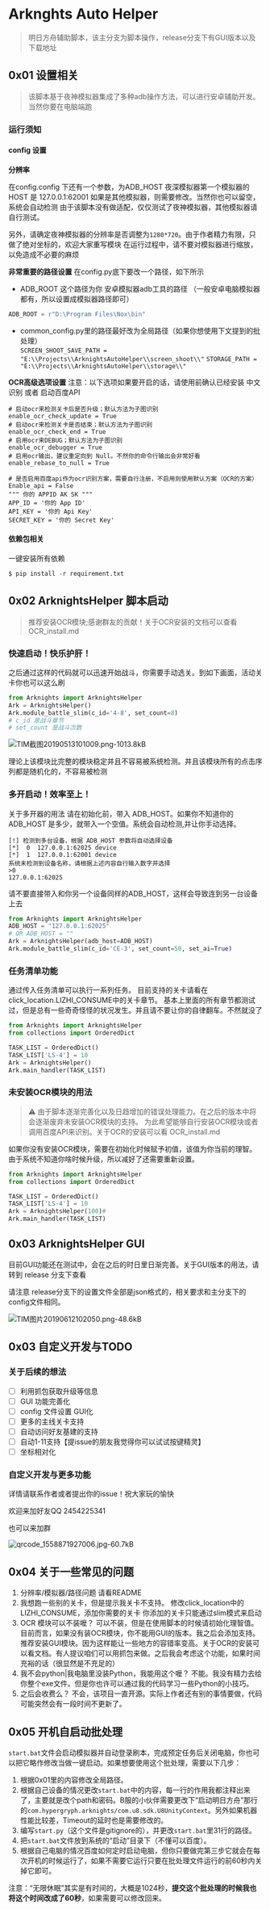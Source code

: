 # Arknghts Auto Helper
> 明日方舟辅助脚本，该主分支为脚本操作，release分支下有GUI版本以及下载地址

## 0x01 设置相关 
> 该脚本基于夜神模拟器集成了多种adb操作方法，可以进行安卓辅助开发。当然你要在电脑端跑

### 运行须知

#### config 设置
**分辨率**

在config.config 下还有一个参数，为ADB_HOST 夜深模拟器第一个模拟器的HOST 是 127.0.0.1:62001
如果是其他模拟器，则需要修改。当然你也可以留空，系统会自动检测
由于该脚本没有做适配，仅仅测试了夜神模拟器，其他模拟器请自行测试。

另外，请确定夜神模拟器的分辨率是否调整为`1280*720`。由于作者精力有限，只做了绝对坐标的，欢迎大家重写模块
在运行过程中，请不要对模拟器进行缩放，以免造成不必要的麻烦


**非常重要的路径设置**
在config.py底下要改一个路径，如下所示

-  ADB_ROOT 
        这个路径为你 安卓模拟器adb工具的路径 （一般安卓电脑模拟器都有，所以设置成模拟器路径即可）
```python
ADB_ROOT = r"D:\Program Files\Nox\bin"
```

- common_config.py里的路径最好改为全局路径（如果你想使用下文提到的批处理）  
```SCREEN_SHOOT_SAVE_PATH = "E:\\Projects\\ArknightsAutoHelper\\screen_shoot\\"```
```STORAGE_PATH = "E:\\Projects\\ArknightsAutoHelper\\storage\\"```

**OCR高级选项设置**
注意：以下选项如果要开启的话，请使用前确认已经安装 中文识别 或者 启动百度API

```
# 启动ocr来检测关卡后是否升级；默认方法为子图识别
enable_ocr_check_update = True
# 启动ocr来检测关卡是否结束；默认方法为子图识别
enable_ocr_check_end = True
# 启用ocr来DEBUG；默认方法为子图识别
enable_ocr_debugger = True
# 启用ocr输出，建议重定向到 Null。不然你的命令行输出会非常好看
enable_rebase_to_null = True

# 是否启用百度api作为ocr识别方案，需要自行注册，不启用则使用默认方案（OCR的方案）
Enable_api = False
""" 你的 APPID AK SK """
APP_ID = '你的 App ID'
API_KEY = '你的 Api Key'
SECRET_KEY = '你的 Secret Key'
```

#### 依赖包相关

一键安装所有依赖
```python
$ pip install -r requirement.txt
```

## 0x02 ArknightsHelper 脚本启动
> 推荐安装OCR模块;感谢群友的贡献！关于OCR安装的文档可以查看OCR_install.md

### 快速启动！快乐护肝！

之后通过这样的代码就可以迅速开始战斗，你需要手动选关。到如下画面，活动关卡你也可以这么刷

```python
from Arknights import ArknightsHelper
Ark = ArknightsHelper()
Ark.module_battle_slim(c_id='4-8', set_count=8)
# c_id 是战斗章节
# set_count 是战斗次数
```
![TIM截图20190513101009.png-1013.8kB][1]


理论上该模块比完整的模块稳定并且不容易被系统检测。并且该模块所有的点击序列都是随机化的，不容易被检测

### 多开启动！效率至上！
关于多开器的用法
请在初始化前，带入 ADB_HOST。如果你不知道你的 ADB_HOST 是多少，就带入一个空值。系统会自动检测,并让你手动选择。

    [!] 检测到多台设备，根据 ADB_HOST 参数将自动选择设备
    [*]  0	127.0.0.1:62025	device
    [*]  1	127.0.0.1:62001	device
    系统未检测到设备名称，请根据上述内容自行输入数字并选择
    >0
    127.0.0.1:62025

请不要直接带入和你另一个设备同样的ADB_HOST，这样会导致连到另一台设备上去

```python
from Arknights import ArknightsHelper
ADB_HOST = "127.0.0.1:62025"
# OR ADB_HOST = ""
Ark = ArknightsHelper(adb_host=ADB_HOST)
Ark.module_battle_slim(c_id='CE-3', set_count=50, set_ai=True)
```

### 任务清单功能

通过传入任务清单可以执行一系列任务。
目前支持的关卡请看在click_location.LIZHI_CONSUME中的关卡章节。
基本上里面的所有章节都测试过，但是总有一些奇奇怪怪的状况发生。并且请不要让你的自律翻车。不然就没了

```python
from Arknights import ArknightsHelper
from collections import OrderedDict

TASK_LIST = OrderedDict()
TASK_LIST['LS-4'] = 10
Ark = ArknightsHelper()
Ark.main_handler(TASK_LIST)
```

### 未安装OCR模块的用法
> ⚠ 由于脚本逐渐完善化以及日趋增加的错误处理能力。在之后的版本中将会逐渐废弃未安装OCR模块的支持。
为此希望能够自行安装OCR模块或者调用百度API来识别。关于OCR的安装可以看 OCR_install.md

如果你没有安装OCR模块，需要在初始化时候赋予初值，该值为你当前的理智。
由于系统不知道你啥时候升级，所以减好了还需要重新设置。

```python
from Arknights import ArknightsHelper
from collections import OrderedDict

TASK_LIST = OrderedDict()
TASK_LIST['LS-4'] = 10
Ark = ArknightsHelper(100)# 
Ark.main_handler(TASK_LIST)
```

## 0x03 ArknightsHelper GUI

目前GUI功能还在测试中，会在之后的时日里日渐完善。关于GUI版本的用法，请转到 release 分支下查看

请注意 release分支下的设置文件全部是json格式的，相关要求和主分支下的config文件相同。

![TIM图片20190612102050.png-48.6kB][2]


## 0x03 自定义开发与TODO

### 关于后续的想法

- [ ] 利用抓包获取升级等信息
- [ ] GUI 功能完善化
- [ ] config 文件设置 GUI化
- [ ] 更多的主线关卡支持
- [ ] 自动访问好友基建的支持
- [ ] 自动1-11支持【提issue的朋友我觉得你可以试试按键精灵】
- [ ] 坐标相对化

### 自定义开发与更多功能

详情请联系作者或者提出你的issue！祝大家玩的愉快

欢迎来加好友QQ 2454225341

也可以来加群


![qrcode_1558871927006.jpg-60.7kB][3]

## 0x04 关于一些常见的问题

1. 分辨率/模拟器/路径问题
请看README
2. 我想跑一些别的关卡，但是提示我关卡不支持。
修改click_location中的LIZHI_CONSUME，添加你需要的关卡
你添加的关卡只能通过slim模式来启动
3. OCR 模块可以不装嚒？
可以不装，但是在使用脚本的时候请初始化理智值。目前而言，如果没有装OCR模块，你不能用GUI的版本。我之后会添加支持。
推荐安装GUI模块。因为这样能让一些地方的容错率变高。关于OCR的安装可以看文档。有人提议咱们可以用抓包来做。之后我会考虑这个功能，如果时间充裕的话（很显然是不充足的）
4. 我不会python|我电脑里没装Python，我能用这个嚒？
不能。我没有精力去给你整个exe文件。但是你也许可以通过我的代码学习一些Python的小技巧。
5. 之后会收费么？
不会，该项目一直开源。实际上作者还有别的事情要做，代码可能突然会有一段时间不更新了。

## 0x05 开机自启动批处理

`start.bat`文件会启动模拟器并自动登录刷本，完成预定任务后关闭电脑，你也可以把它略作修改当做一键启动。如果想要使用这个批处理，需要以下几步：

1. 根据0x01里的内容修改全局路径。
2. 根据自己设备的情况更改`start.bat`中的内容，每一行的作用我都注释出来了，主要就是改个path和密码。B服的小伙伴需要更改下“启动明日方舟”那行的`com.hypergryph.arknights/com.u8.sdk.U8UnityContext`。另外如果机器性能比较差，Timeout的延时也是需要修改的。
2. 编写`start.py`（这个文件是gitignore的），并更改`start.bat`里31行的路径。
3. 把`start.bat`文件放到系统的“启动”目录下（不懂可以百度）。
4. 根据自己电脑的情况百度如何定时启动电脑，但你只要做完第三步它就会在每次开机的时候运行了，如果不需要它运行只要在批处理文件运行的前60秒内关掉它即可。

注意：“无限休眠”其实是有时间的，大概是1024秒，**提交这个批处理的时候我也将这个时间改成了60秒**，如果需要可以修改回来。


  [1]: http://static.zybuluo.com/shaobaobaoer/7ifp1acn3an7a3z23t96owt1/TIM%E6%88%AA%E5%9B%BE20190530114456.png
  [2]: http://static.zybuluo.com/shaobaobaoer/860t36w2ygsvet6sxn3lv3ty/TIM%E5%9B%BE%E7%89%8720190612102050.png
  [3]: http://static.zybuluo.com/shaobaobaoer/14ufv5gx72buoo1vyaa9jmgy/qrcode_1558871927006.jpg